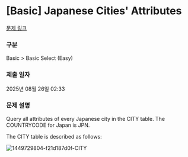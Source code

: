 # [Basic] Japanese Cities' Attributes

[문제 링크](https://www.hackerrank.com/challenges/japanese-cities-attributes/problem?isFullScreen=true) 

### 구분

Basic > Basic Select (Easy)

### 제출 일자

2025년 08월 26일 02:33

### 문제 설명

Query all attributes of every Japanese city in the CITY table. The COUNTRYCODE for Japan is JPN.

The CITY table is described as follows:

![1449729804-f21d187d0f-CITY](https://github.com/user-attachments/assets/c9a164ce-c711-4bc8-8452-ea258149366d)
